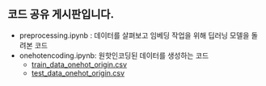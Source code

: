 ## 코드 공유 게시판입니다.


- preprocessing.ipynb : 데이터를 살펴보고 임베딩 작업을 위해 딥러닝 모델을 돌려본 코드
- onehotencoding.ipynb: 원핫인코딩된 데이터를 생성하는 코드
  - [train_data_onehot_origin.csv](https://drive.google.com/file/d/1OU5ton-1ljWyCXtm4G4xBXzntkkWxcEj/view?usp=sharing)
  - [test_data_onehot_origin.csv](https://drive.google.com/file/d/1C0C3E701o4JQXP5o9ISk1B-4NO2brpMI/view?usp=sharing)
